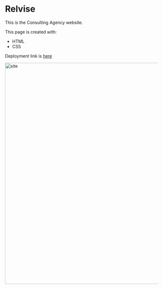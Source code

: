 # Relvise
This is the Consulting Agency website.

This page is created with:
- HTML
- CSS

Deployment link is <a href="https://golosova76.github.io/Relvise/" target="_blank">here</a>

<a href="https://golosova76.github.io/Relvise/" target="_blank">
 <img src="https://i.ibb.co/C8RwBL0/site.png" alt="site" width="726">
</a>



